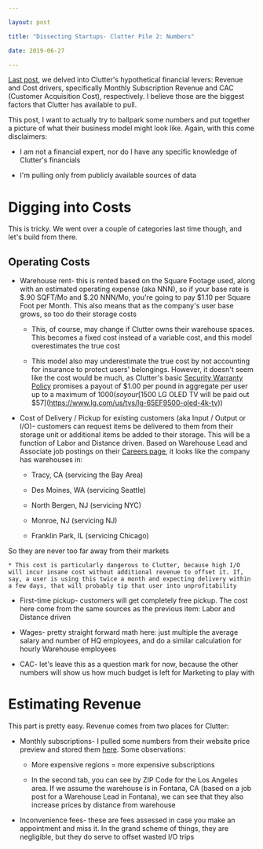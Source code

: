 ```yaml
---

layout: post

title: "Dissecting Startups- Clutter Pile 2: Numbers"

date: 2019-06-27

---
```




[Last post](https://alexanderdou.com/blog/2019/06/22/clutter-1-financials), we delved into Clutter's hypothetical financial levers: Revenue and Cost drivers, specifically Monthly Subscription Revenue and CAC (Customer Acquisition Cost), respectively. I believe those are the biggest factors that Clutter has available to pull.



This post, I want to actually try to ballpark some numbers and put together a picture of what their business model might look like. Again, with this come disclaimers:

* I am not a financial expert, nor do I have any specific knowledge of Clutter's financials

* I'm pulling only from publicly available sources of data



# Digging into Costs

This is tricky. We went over a couple of categories last time though, and let's build from there.



## Operating Costs

* Warehouse rent- this is rented based on the Square Footage used, along with an estimated operating expense (aka NNN), so if your base rate is $.90 SQFT/Mo and $.20 NNN/Mo, you're going to pay $1.10 per Square Foot per Month. This also means that as the company's user base grows, so too do their storage costs

	* This, of course, may change if Clutter owns their warehouse spaces. This becomes a fixed cost instead of a variable cost, and this model overestimates the true cost

	* This model also may underestimate the true cost by not accounting for insurance to protect users' belongings. However, it doesn't seem like the cost would be much, as Clutter's basic [Security Warranty Policy](https://www.clutter.com/legal/limited_security_warranty) promises a payout of $1.00 per pound in aggregate per user up to a maximum of $1000 (so your [$1500 LG OLED TV will be paid out $57](https://www.lg.com/us/tvs/lg-65EF9500-oled-4k-tv))

* Cost of Delivery / Pickup for existing customers (aka Input / Output or I/O)- customers can request items be delivered to them from their storage unit or additional items be added to their storage. This will be a function of Labor and Distance driven. Based on Warehouse Lead and Associate job postings on their [Careers page](https://www.fountain.com/c/clutter/clutter/US#/), it looks like the company has warehouses in:

	* Tracy, CA (servicing the Bay Area)

	* Des Moines, WA (servicing Seattle)

	* North Bergen, NJ (servicing NYC)

	* Monroe, NJ (servicing NJ)

	* Franklin Park, IL (servicing Chicago)

So they are never too far away from their markets

	* This cost is particularly dangerous to Clutter, because high I/O will incur insane cost without additional revenue to offset it. If, say, a user is using this twice a month and expecting delivery within a few days, that will probably tip that user into unprofitability

* First-time pickup- customers will get completely free pickup. The cost here come from the same sources as the previous item: Labor and Distance driven

* Wages- pretty straight forward math here: just multiple the average salary and number of HQ employees, and do a similar calculation for hourly Warehouse employees 

* CAC- let's leave this as a question mark for now, because the other numbers will show us how much budget is left for Marketing to play with



# Estimating Revenue

This part is pretty easy. Revenue comes from two places for Clutter:

* Monthly subscriptions- I pulled some numbers from their website price preview and stored them [here](https://docs.google.com/spreadsheets/d/18R1mVVr0hOpdOkQFt_Us_KlKwg46ZOMJIhiXSXyWDu4/edit?usp=sharing). Some observations:

	* More expensive regions = more expensive subscriptions

	* In the second tab, you can see by ZIP Code for the Los Angeles area. If we assume the warehouse is in Fontana, CA (based on a job post for a Warehouse Lead in Fontana), we can see that they also increase prices by distance from warehouse

* Inconvenience fees- these are fees assessed in case you make an appointment and miss it. In the grand scheme of things, they are negligible, but they do serve to offset wasted I/O trips





